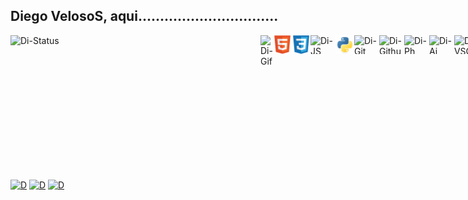 ## Diego VelosoS, aqui................................
<div style="display: flex;">
    <img alt="Di-Status" height="200" width="400"
      src="https://github-readme-stats.vercel.app/api?username=anuraghazra&show_icons=true&theme=transparent" alt="GitHub stats">
    <img alt="Di-Gif" width="25%" 
      src="https://github.com/DiegoVelosoS/DiegoVelosoS/assets/124423575/181002cc-1f75-43fa-8d4a-eef093b7ca6c" alt="Gif>
</div>


<div style="display: inline_block"><br>
  <img align="center" alt="Di-HTML" height="30" width="40" src="https://raw.githubusercontent.com/devicons/devicon/master/icons/html5/html5-original.svg">
  <img align="center" alt="Di-CSS" height="30" width="40" src="https://raw.githubusercontent.com/devicons/devicon/master/icons/css3/css3-original.svg">
  <img align="center" alt="Di-JS" height="30" width="40" src="https://cdn.jsdelivr.net/gh/devicons/devicon/icons/javascript/javascript-original.svg">
  <img align="center" alt="Di-Python" height="30" width="40" src="https://raw.githubusercontent.com/devicons/devicon/master/icons/python/python-original.svg">
  <img align="center" alt="Di-Git" height="30" width="40" src="https://cdn.jsdelivr.net/gh/devicons/devicon/icons/git/git-original.svg">
  <img align="center" alt="Di-Github" height="30" width="40" src="https://cdn.jsdelivr.net/gh/devicons/devicon/icons/github/github-original.svg">
  <img align="center" alt="Di-Ph" height="30" width="40" src="https://cdn.jsdelivr.net/gh/devicons/devicon/icons/photoshop/photoshop-plain.svg">
  <img align="center" alt="Di-Ai" height="30" width="40" src="https://cdn.jsdelivr.net/gh/devicons/devicon/icons/illustrator/illustrator-plain.svg">
  <img align="center" alt="Di-VSCode" height="30" width="40" src="https://cdn.jsdelivr.net/gh/devicons/devicon/icons/vscode/vscode-original.svg">
  <img align="center" alt="Di-Windows" height="30" width="40" src="https://cdn.jsdelivr.net/gh/devicons/devicon/icons/windows8/windows8-original.svg">
  <img align="center" alt="Di-Ubunto" height="30" width="40" src="https://cdn.jsdelivr.net/gh/devicons/devicon/icons/ubuntu/ubuntu-plain.svg">
</div>

  ##
 
<div> 
  <a href="https://www.linkedin.com/in/diegovelosos/" target="_blank"><img align="center" alt="D" height="30" width="100" src="https://img.shields.io/badge/-LinkedIn-%230077B5?style=for-the-badge&logo=linkedin&logoColor=white" target="_blank"></a> 
  <a href="mailto:admdiegoveloso@gmail.com"><img align="center" alt="D" height="30" width="100" src="https://img.shields.io/badge/Gmail-D14836?style=for-the-badge&logo=gmail&logoColor=white" target="_blank"></a>
  <a href="https://api.whatsapp.com/send?phone=5595991150093"><img align="center" alt="D" height="30" width="100" src="https://img.shields.io/badge/WhatsApp-25D366?style=for-the-badge&logo=whatsapp&logoColor=white" target="_blank"></a>
</div>

